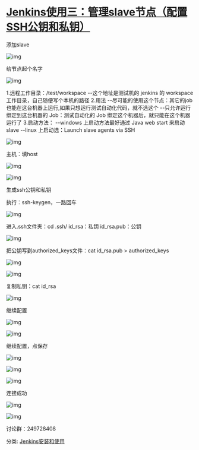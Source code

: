 # [Jenkins使用三：管理slave节点（配置SSH公钥和私钥）](https://www.cnblogs.com/zhongyehai/p/11337279.html)

 

添加slave

![img](https://img2018.cnblogs.com/blog/1406024/201908/1406024-20190811222514556-54485599.png)

 

给节点起个名字

![img](https://img2018.cnblogs.com/blog/1406024/201908/1406024-20190811222735900-2120473053.png)

 

1.远程工作目录：/test/workspace
--这个地址是测试机的 jenkins 的 workspace 工作目录，自己随便写个本机的路径
2.用法
--尽可能的使用这个节点：其它的job也能在这台机器上运行,如果只想运行测试自动化代码，就不选这个
--只允许运行绑定到这台机器的 Job：测试自动化的 Job 绑定这个机器后，就只能在这个机器运行了
3.启动方法：
--windows 上启动方法最好通过 Java web start 来启动 slave
--linux 上启动选：Launch slave agents via SSH

![img](https://img2018.cnblogs.com/blog/1406024/201908/1406024-20190811223526820-1413919302.png)

主机：填host

![img](https://img2018.cnblogs.com/blog/1406024/201908/1406024-20190811223757547-1929799872.png)

![img](https://img2018.cnblogs.com/blog/1406024/201908/1406024-20190811223819582-1219701274.png)

 

生成ssh公钥和私钥

执行：ssh-keygen，一路回车

![img](https://img2018.cnblogs.com/blog/1406024/201908/1406024-20190811224246758-325563594.png)

进入.ssh文件夹：cd .ssh/
id_rsa：私钥
id_rsa.pub：公钥

![img](https://img2018.cnblogs.com/blog/1406024/201908/1406024-20190811224437020-647802165.png)

 把公钥写到authorized_keys文件：cat id_rsa.pub > authorized_keys

![img](https://img2018.cnblogs.com/blog/1406024/201908/1406024-20190811224826132-1863083485.png)

![img](https://img2018.cnblogs.com/blog/1406024/201908/1406024-20190811230626092-2071137048.png)

 

复制私钥：cat id_rsa

![img](https://img2018.cnblogs.com/blog/1406024/201908/1406024-20190811225151539-658722011.png)

 

继续配置

![img](https://img2018.cnblogs.com/blog/1406024/201908/1406024-20190811225053482-338230615.png)

 ![img](https://img2018.cnblogs.com/blog/1406024/201908/1406024-20190811232718123-1802082655.png)

 

继续配置，点保存

![img](https://img2018.cnblogs.com/blog/1406024/201908/1406024-20190811232325158-1447683869.png)

 

![img](https://img2018.cnblogs.com/blog/1406024/201908/1406024-20190811225656114-2134232129.png)

![img](https://img2018.cnblogs.com/blog/1406024/201908/1406024-20190811225715876-612090449.png)

 

连接成功

![img](https://img2018.cnblogs.com/blog/1406024/201908/1406024-20190811232520965-1810391211.png)

 

![img](https://img2018.cnblogs.com/blog/1406024/201908/1406024-20190811232438502-846925054.png)

 

讨论群：249728408

分类: [Jenkins安装和使用](https://www.cnblogs.com/zhongyehai/category/1522573.html)